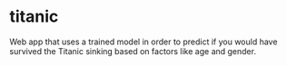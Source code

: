 # titanic
Web app that uses a trained model in order to predict if you would have survived the Titanic sinking based on factors like age and gender.
